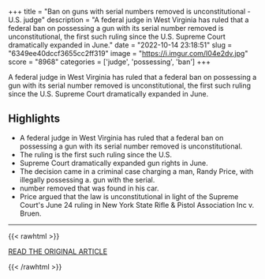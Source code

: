 +++
title = "Ban on guns with serial numbers removed is unconstitutional -U.S. judge"
description = "A federal judge in West Virginia has ruled that a federal ban on possessing a gun with its serial number removed is unconstitutional, the first such ruling since the U.S. Supreme Court dramatically expanded  in June."
date = "2022-10-14 23:18:51"
slug = "6349ee40dccf3655cc2ff319"
image = "https://i.imgur.com/I04e2dv.jpg"
score = "8968"
categories = ['judge', 'possessing', 'ban']
+++

A federal judge in West Virginia has ruled that a federal ban on possessing a gun with its serial number removed is unconstitutional, the first such ruling since the U.S. Supreme Court dramatically expanded  in June.

## Highlights

- A federal judge in West Virginia has ruled that a federal ban on possessing a gun with its serial number removed is unconstitutional.
- The ruling is the first such ruling since the U.S.
- Supreme Court dramatically expanded gun rights in June.
- The decision came in a criminal case charging a man, Randy Price, with illegally possessing a. gun with the serial.
- number removed that was found in his car.
- Price argued that the law is unconstitutional in light of the Supreme Court's June 24 ruling in New York State Rifle & Pistol Association Inc v. Bruen.

---

{{< rawhtml >}}
  <p class="article-category">
    <a target="_blank" href="https://www.reuters.com/legal/ban-guns-with-serial-numbers-removed-is-unconstitutional-us-judge-2022-10-13/">READ THE ORIGINAL ARTICLE</a>
  </p>
{{< /rawhtml >}}
